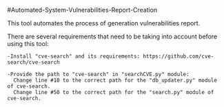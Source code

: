 #Automated-System-Vulnerabilities-Report-Creation

This tool automates the process of generation vulnerabilities report.

There are several requirements that need to be taking into account before using this tool:

    -Install "cve-search" and its requirements: https://github.com/cve-search/cve-search

    -Provide the path to "cve-search" in "searchCVE.py" module:
      Change line #18 to the correct path for the "db_updater.py" module of cve-search.
      Change line #50 to the correct path for the "search.py" module of cve-search.
  
